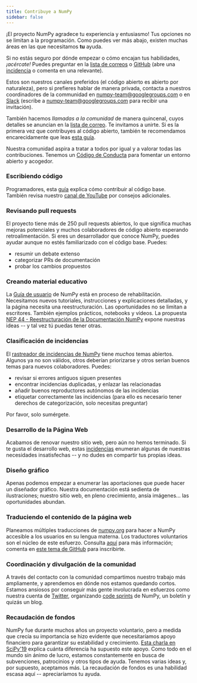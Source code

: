 ```yaml
---
title: Contribuye a NumPy
sidebar: false
---
```


¡El proyecto NumPy agradece tu experiencia y entusiasmo! Tus opciones no se limitan a la programación. Como puedes ver más abajo, existen muchas áreas en las que necesitamos **tu** ayuda.

Si no estás seguro por dónde empezar o cómo encajan tus habilidades, _¡acércate!_ Puedes preguntar en la [lista de correos](https://mail.python.org/mailman/listinfo/numpy-discussion) o [GitHub](http://github.com/numpy/numpy) (abre una [incidencia](https://github.com/numpy/numpy/issues) o comenta en una relevante).

Estos son nuestros canales preferidos (el código abierto es abierto por naturaleza), pero si prefieres hablar de manera privada, contacta a nuestros coordinadores de la communidad en <numpy-team@googlegroups.com> o en [Slack](https://numpy-team.slack.com) (escribe a  <numpy-team@googlegroups.com> para recibir una invitación).

También hacemos _llamadas a la comunidad_ de manera quincenal, cuyos detalles se anuncian en la [lista de correo](https://mail.python.org/mailman/listinfo/numpy-discussion). Te invitamos a unirte. Si es la primera vez que contribuyes al código abierto, también te recomendamos encarecidamente que leas [esta guía](https://opensource.guide/how-to-contribute/).

Nuestra comunidad aspira a tratar a todos por igual y a valorar todas las contribuciones. Tenemos un [Código de Conducta](/code-of-conduct) para fomentar un entorno abierto y acogedor.

### Escribiendo código

Programadores, esta [guía](https://numpy.org/devdocs/dev/index.html#development-process-summary) explica cómo contribuir al código base. <br>También revisa nuestro [canal de YouTube](https://www.youtube.com/playlist?list=PLCK6zCrcN3GXBUUzDr9L4__LnXZVtaIzS) por consejos adicionales.


### Revisando pull requests
El proyecto tiene más de 250 pull requests abiertos, lo que significa muchas mejoras potenciales y muchos colaboradores de código abierto esperando retroalimentación. Si eres un desarrollador que conoce NumPy, puedes ayudar aunque no estés familiarizado con el código base. Puedes:
* resumir un debate extenso
* categorizar PRs de documentación
* probar los cambios propuestos


### Creando material educativo

La [Guía de usuario](https://numpy.org/devdocs) de NumPy está en proceso de rehabilitación. Necesitamos nuevos tutoriales, instrucciones y explicaciones detalladas, y la página necesita una reestructuración. Las oportunidades no se limitan a escritores. También ejemplos prácticos, notebooks y vídeos. La propuesta [NEP 44 - Reestructuración de la Documentación NumPy](https://numpy.org/neps/nep-0044-restructuring-numpy-docs.html) expone nuestras ideas -- y tal vez tú puedas tener otras.


### Clasificación de incidencias

El [rastreador de incidencias de NumPy](https://github.com/numpy/numpy/issues) tiene _muchos_ temas abiertos. Algunos ya no son válidos, otros deberían priorizarse y otros serían buenos temas para nuevos colaboradores.  Puedes:

* revisar si errores antiguos siguen presentes
* encontrar incidencias duplicadas, y enlazar las relacionadas
* añadir buenos reproductores autónomos de las incidencias
* etiquetar correctamente las incidencias (para ello es necesario tener derechos de categorización, solo necesitas preguntar)

Por favor, solo sumérgete.


### Desarrollo de la Página Web

Acabamos de renovar nuestro sitio web, pero aún no hemos terminado. Si te gusta el desarrollo web, estas [incidencias](https://github.com/numpy/numpy.org/issues?q=is%3Aissue+is%3Aopen+label%3Adesign) enumeran algunas de nuestras necesidades insatisfechas -- y no dudes en compartir tus propias ideas.


### Diseño gráfico

Apenas podemos empezar a enumerar las aportaciones que puede hacer un diseñador gráfico. Nuestra documentación está sedienta de ilustraciones; nuestro sitio web, en pleno crecimiento, ansía imágenes... las oportunidades abundan.


### Traduciendo el contenido de la página web

Planeamos múltiples traducciones de [numpy.org](https://numpy.org) para hacer a NumPy accesible a los usuarios en su lengua materna. Los traductores voluntarios son el núcleo de este esfuerzo.  Consulta [aquí](https://numpy.org/neps/nep-0028-website-redesign.html#translation-multilingual-i18n) para más información; comenta en [este tema de GitHub](https://github.com/numpy/numpy.org/issues/55) para inscribirte.


### Coordinación y divulgación de la comunidad

A través del contacto con la comunidad compartimos nuestro trabajo más ampliamente, y aprendemos en dónde nos estamos quedando cortos. Estamos ansiosos por conseguir más gente involucrada en esfuerzos como nuestra cuenta de [Twitter](https://twitter.com/numpy_team), organizando [code sprints](https://scisprints.github.io/) de NumPy, un boletín y quizás un blog.

### Recaudación de fondos

NumPy fue durante muchos años un proyecto voluntario, pero a medida que crecía su importancia se hizo evidente que necesitaríamos apoyo financiero para garantizar su estabilidad y crecimiento. [Esta charla en SciPy'19](https://www.youtube.com/watch?v=dBTJD_FDVjU) explica cuánta diferencia ha supuesto este apoyo. Como todo en el mundo sin ánimo de lucro, estamos constantemente en busca de subvenciones, patrocinios y otros tipos de ayuda. Tenemos varias ideas y, por supuesto, aceptamos más. La recaudación de fondos es una habilidad escasa aquí -- apreciaríamos tu ayuda.
